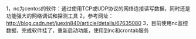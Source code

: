 1，nc为centos的软件：通过使用TCP或UDP协议的网络连接读写数据，同时还是功能强大的网络调试和探测工具
2，参考网址：http://blog.csdn.net/juexin840/article/details/67635080
3，目前使用nc监控数据，完成软件挂了，重新启动功能，使用到nc和crontab服务
